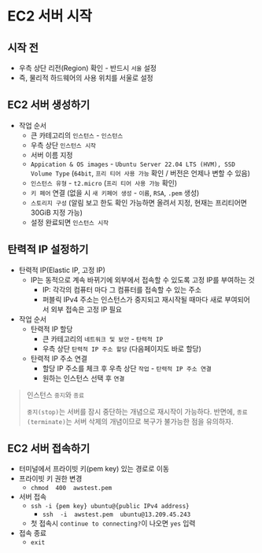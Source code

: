 # EC2 서버 시작
## 시작 전
- 우측 상단 리전(Region) 확인 - 반드시 `서울` 설정
- 즉, 물리적 하드웨어의 사용 위치를 서울로 설정
## EC2 서버 생성하기
- 작업 순서
	- 큰 카테고리의 `인스턴스` - `인스턴스`
	- 우측 상단 `인스턴스 시작`
	- 서버 이름 지정
	- `Appication & OS images` - `Ubuntu Server 22.04 LTS (HVM), SSD Volume Type` (`64bit`, `프리 티어 사용 가능` 확인 / 버전은 언제나 변할 수 있음)
	- `인스턴스 유형` - `t2.micro` (`프리 티어 사용 가능` 확인)
	- `키 페어` 연결 (없을 시 `새 키페어 생성` - `이름`, `RSA`, `.pem` 생성)
	- `스토리지 구성` (알림 보고 한도 확인 가능하면 올려서 지정, 현재는 프리티어면 30GiB 지정 가능)
	- 설정 완료되면 `인스턴스 시작`
## 탄력적 IP 설정하기
- 탄력적 IP(Elastic IP, 고정 IP)
	- IP는 동적으로 계속 바뀌기에 외부에서 접속할 수 있도록 고정 IP를 부여하는 것
		- IP: 각각의 컴퓨터 마다 그 컴퓨터를 접속할 수 있는 주소
		- 퍼블릭 IPv4 주소는 인스턴스가 중지되고 재시작될 때마다 새로 부여되어서 외부 접속은 고정 IP 필요
- 작업 순서
	- 탄력적 IP 할당
		- 큰 카테고리의 `네트워크 및 보안` - `탄력적 IP`
		- 우측 상단 `탄력적 IP 주소 할당` (다음페이지도 바로 할당)
	- 탄력적 IP 주소 연결
		- 할당 IP 주소를 체크 후 우측 상단 `작업` - `탄력적 IP 주소 연결`
		- 원하는 인스턴스 선택 후 `연결`

>인스턴스 `중지`와 `종료`
>
>`중지(stop)`는 서버를 잠시 중단하는 개념으로 재시작이 가능하다.
>반면에, `종료(terminate)`는 서버 삭제의 개념이므로 복구가 불가능한 점을 유의하자.

## EC2 서버 접속하기
- 터미널에서 프라이빗 키(pem key) 있는 경로로 이동
- 프라이빗 키 권한 변경
	- `chmod  400  awstest.pem`
- 서버 접속
	- `ssh -i {pem key} ubuntu@{public IPv4 address}`
		- `ssh  -i  awstest.pem  ubuntu@13.209.45.243`
	- 첫 접속시 `continue to connecting?`이 나오면 `yes` 입력
- 접속 종료
	- `exit`